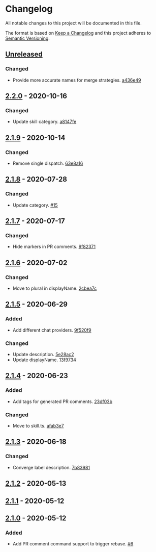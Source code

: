 # Changelog

All notable changes to this project will be documented in this file.

The format is based on [Keep a Changelog](http://keepachangelog.com/)
and this project adheres to [Semantic Versioning](http://semver.org/).

## [Unreleased](https://github.com/atomist-skills/github-auto-rebase-skill/compare/2.2.0...HEAD)

### Changed

-   Provide more accurate names for merge strategies. [a436e49](https://github.com/atomist-skills/github-auto-rebase-skill/commit/a436e4987f7ad0fc67be0edfc52e1dada12a8d10)

## [2.2.0](https://github.com/atomist-skills/github-auto-rebase-skill/compare/2.1.9...2.2.0) - 2020-10-16

### Changed

-   Update skill category. [a8147fe](https://github.com/atomist-skills/github-auto-rebase-skill/commit/a8147fe945c3c91babbd0253906d033b72923fee)

## [2.1.9](https://github.com/atomist-skills/github-auto-rebase-skill/compare/2.1.8...2.1.9) - 2020-10-14

### Changed

-   Remove single dispatch. [63e8a16](https://github.com/atomist-skills/github-auto-rebase-skill/commit/63e8a16d2d26f48b2eb4336e5cf0160e77ee46a6)

## [2.1.8](https://github.com/atomist-skills/github-auto-rebase-skill/compare/2.1.7...2.1.8) - 2020-07-28

### Changed

-   Update category. [#15](https://github.com/atomist-skills/github-auto-rebase-skill/issues/15)

## [2.1.7](https://github.com/atomist-skills/github-auto-rebase-skill/compare/2.1.6...2.1.7) - 2020-07-17

### Changed

-   Hide markers in PR comments. [9f82371](https://github.com/atomist-skills/github-auto-rebase-skill/commit/9f82371e257ecdff48f9de798fd828843bff0924)

## [2.1.6](https://github.com/atomist-skills/github-auto-rebase-skill/compare/2.1.5...2.1.6) - 2020-07-02

### Changed

-   Move to plural in displayName. [2cbea7c](https://github.com/atomist-skills/github-auto-rebase-skill/commit/2cbea7c7e7c01ff7cb07d640eb8d9e2e56d9074f)

## [2.1.5](https://github.com/atomist-skills/github-auto-rebase-skill/compare/2.1.4...2.1.5) - 2020-06-29

### Added

-   Add different chat providers. [9f520f9](https://github.com/atomist-skills/github-auto-rebase-skill/commit/9f520f964ab9386caa130677fbb1dd03fad54053)

### Changed

-   Update description. [5e28ac2](https://github.com/atomist-skills/github-auto-rebase-skill/commit/5e28ac2216f28a9dbc3f21194396f855954fb41c)
-   Update displayName. [13f9734](https://github.com/atomist-skills/github-auto-rebase-skill/commit/13f97343053d67b1993033aa7c6f95c0d0774670)

## [2.1.4](https://github.com/atomist-skills/github-auto-rebase-skill/compare/2.1.3...2.1.4) - 2020-06-23

### Added

-   Add tags for generated PR comments. [23df03b](https://github.com/atomist-skills/github-auto-rebase-skill/commit/23df03b8cc341e8565b5b0cba50d4b333145175e)

### Changed

-   Move to skill.ts. [afab3e7](https://github.com/atomist-skills/github-auto-rebase-skill/commit/afab3e74eab6a07eb3f7d76371d2b3217d285a8b)

## [2.1.3](https://github.com/atomist-skills/github-auto-rebase-skill/compare/2.1.2...2.1.3) - 2020-06-18

### Changed

-   Converge label description. [7b83981](https://github.com/atomist-skills/github-auto-rebase-skill/commit/7b8398165935ea0326a6b6646c45128d461fc272)

## [2.1.2](https://github.com/atomist-skills/github-auto-rebase-skill/compare/2.1.1...2.1.2) - 2020-05-13

## [2.1.1](https://github.com/atomist-skills/github-auto-rebase-skill/compare/2.1.0...2.1.1) - 2020-05-12

## [2.1.0](https://github.com/atomist-skills/github-auto-rebase-skill/tree/2.1.0) - 2020-05-12

### Added

-   Add PR comment command support to trigger rebase. [#6](https://github.com/atomist-skills/github-auto-rebase-skill/issues/6)
